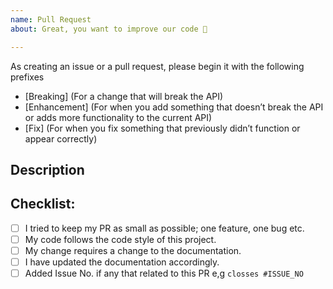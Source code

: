 ```yaml
---
name: Pull Request
about: Great, you want to improve our code 🤗 

---
```


<!-- 
  Pull requests are always greeted with happiness, but before opening a PR it 
  is better to open an issue and discuss it with the team. If it’s a current issue 
  that you want to work on, just leave a comment asking if you can take that issue. 
  Sometimes an issue is already in progress of being fixed. This way, we can ensure 
  that your precious time doesn’t get wasted. 
-->

As creating an issue or a pull request, please begin it with the following prefixes
- [Breaking] (For a change that will break the API)
- [Enhancement] (For when you add something that doesn’t break the API or adds more functionality to the current API)
- [Fix] (For when you fix something that previously didn’t function or appear correctly)

## Description
<!--- Describe your changes, or link to an issue -->

## Checklist:
<!--- 
 Go over all the following points, and put an `x` in all the boxes that apply.
 If you're unsure about any of these, don't hesitate to ask. We're here to help! 
-->
- [ ] I tried to keep my PR as small as possible; one feature, one bug etc.
- [ ] My code follows the code style of this project.
- [ ] My change requires a change to the documentation.
- [ ] I have updated the documentation accordingly.
- [ ] Added Issue No. if any that related to this PR e,g `closses #ISSUE_NO` 

<!-- 
  Read more on automatically closing issue associated with PR on Github 
  https://help.github.com/articles/closing-issues-using-keywords/)
-->
